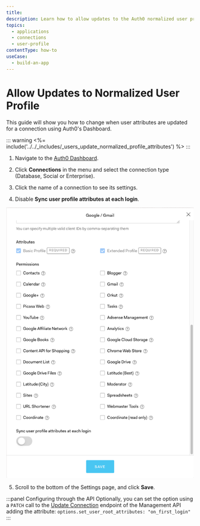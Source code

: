 ```yaml
---
title: 
description: Learn how to allow updates to the Auth0 normalized user profile from a connection using the Auth0 Dashboard.
topics:
  - applications
  - connections
  - user-profile
contentType: how-to
useCase:
  - build-an-app
---
```


# Allow Updates to Normalized User Profile

This guide will show you how to change when user attributes are updated for a connection using Auth0's Dashboard.

::: warning
<%= include('../../_includes/_users_update_normalized_profile_attributes') %>
:::

1. Navigate to the [Auth0 Dashboard](${manage_url}/).

2. Click **Connections** in the menu and select the connection type (Database, Social or Enterprise).

3. Click the name of a connection to see its settings.

4. Disable **Sync user profile attributes at each login**.

![Sync user profile attributes at each login](/media/articles/connections/allow-update-normalized-user-profile.png)

5. Scroll to the bottom of the Settings page, and click **Save**.

:::panel Configuring through the API
Optionally, you can set the option using a `PATCH` call to the [Update Connection](/api/management/v2#!/Connections/patch_connections_by_id) endpoint of the Management API adding the attribute: `options.set_user_root_attributes: "on_first_login"`
:::